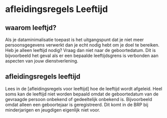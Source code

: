# afleidingsregels Leeftijd

## waarom leeftjd?  
Als je dataminimalisatie toepast is het uitgangspunt dat je niet meer persoonsgegevens verwerkt dan je echt nodig hebt om je doel te bereiken. Heb je alleen leeftijd nodig? Vraag dan niet naar de geboortedatum. Dit is bijvoorbeeld het geval als er een bepaalde leeftijdsgrens is verbonden aan aspecten van jouw dienstverlening.

## afleidingsregels leeftijd  
Lees in de [afleidingsregels voor leeftijd] hoe de leeftijd wordt afgeleid. Heel soms kan de leeftijd niet worden bepaald omdat de geboortedatum van de gevraagde persoon onbekend of gedeeltelijk onbekend is. Bijvoorbeeld omdat alleen een geboortejaar is geregistreerd. Dit komt in de BRP bij minderjarigen en jeugdigen eigenlijk niet voor. 
